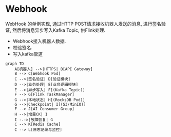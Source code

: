 # Webhook

WebHook 的单例实现, 通过HTTP POST请求接收机器人发送的消息, 进行签名验证, 然后将消息异步写入Kafka Topic, 供Flink处理.

- Webhook接入机器人数据.
- 校验签名.
- 写入kafka管道

```mermaid
graph TD
    A[机器人] -->|HTTPS| B[API Gateway]
    B --> C[Webhook Pod]
    C -->|签名验证| D[验证模块]
    D -->|业务处理| E[业务逻辑模块]
    E -->|异步写入| F[(Kafka Topic)]
    F --> G[Flink TaskManager]
    G -->|本地状态| H[(RocksDB Pod)]
    G -->|Checkpoint| I[(S3/MinIO)]
    F --> J[AI Consumer Group]
    H -->|增量CK| I
    I -.->|故障恢复| G
    C --> K[Redis Cache]
    C --> L[日志记录与监控]

```